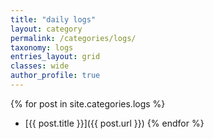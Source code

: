 ```yaml
---
title: "daily logs"
layout: category
permalink: /categories/logs/
taxonomy: logs
entries_layout: grid
classes: wide
author_profile: true
---
```


{% for post in site.categories.logs %}
- [{{ post.title }}]({{ post.url }})
{% endfor %}


